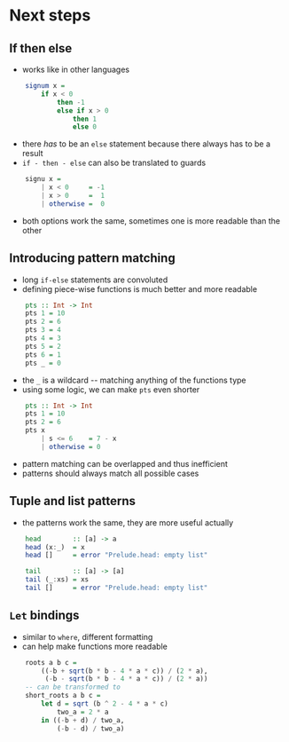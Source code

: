 # Next steps

## If then else

- works like in other languages
```haskell
    signum x =
        if x < 0
            then -1
            else if x > 0
                then 1
                else 0
```
- there _has_ to be an `else` statement because there always has to be a result
- `if - then - else` can also be translated to guards
```haskell
    signu x =
        | x < 0     = -1
        | x > 0     =  1
        | otherwise =  0
```
- both options work the same, sometimes one is more readable than the other

## Introducing pattern matching

- long `if-else` statements are convoluted
- defining piece-wise functions is much better and more readable
```haskell
    pts :: Int -> Int
    pts 1 = 10
    pts 2 = 6
    pts 3 = 4
    pts 4 = 3
    pts 5 = 2
    pts 6 = 1
    pts _ = 0
```
- the `_` is a wildcard -- matching anything of the functions type
- using some logic, we can make `pts` even shorter
```haskell
    pts :: Int -> Int
    pts 1 = 10
    pts 2 = 6
    pts x
        | s <= 6    = 7 - x
        | otherwise = 0
```
- pattern matching can be overlapped and thus inefficient
- patterns should always match all possible cases

## Tuple and list patterns

- the patterns work the same, they are more useful actually
```haskell
    head        :: [a] -> a
    head (x:_)  = x
    head []     = error "Prelude.head: empty list"

    tail        :: [a] -> [a]
    tail (_:xs) = xs
    tail []     = error "Prelude.head: empty list"
```

## `Let` bindings

- similar to `where`, different formatting
- can help make functions more readable
```haskell
    roots a b c =
        ((-b + sqrt(b * b - 4 * a * c)) / (2 * a),
         (-b - sqrt(b * b - 4 * a * c)) / (2 * a))
    -- can be transformed to
    short_roots a b c = 
        let d = sqrt (b ^ 2 - 4 * a * c)
            two_a = 2 * a
        in ((-b + d) / two_a,
            (-b - d) / two_a)
```
